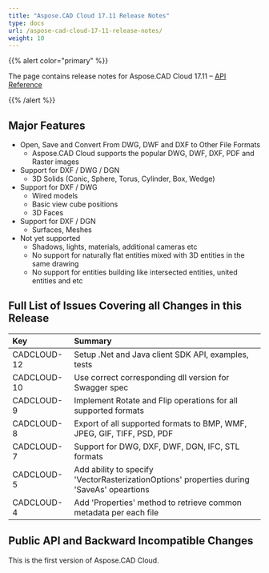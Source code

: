 ```yaml
---
title: "Aspose.CAD Cloud 17.11 Release Notes"
type: docs
url: /aspose-cad-cloud-17-11-release-notes/
weight: 10
---
```


{{% alert color="primary" %}} 

The page contains release notes for Aspose.CAD Cloud 17.11 – [API Reference](https://apireference.aspose.cloud/cad/)

{{% /alert %}} 
## **Major Features**
- Open, Save and Convert From DWG, DWF and DXF to Other File Formats
  - Aspose.CAD Cloud supports the popular DWG, DWF, DXF, PDF and Raster images
- Support for DXF / DWG / DGN
  - 3D Solids (Conic, Sphere, Torus, Cylinder, Box, Wedge)
- Support for DXF / DWG
  - Wired models
  - Basic view cube positions
  - 3D Faces
- Support for DXF / DGN
  - Surfaces, Meshes
- Not yet supported
  - Shadows, lights, materials, additional cameras etc
  - No support for naturally flat entities mixed with 3D entities in the same drawing
  - No support for entities building like intersected entities, united entities and etc
## **Full List of Issues Covering all Changes in this Release**

|**Key**|**Summary**|
| :- | :- |
|CADCLOUD-12|Setup .Net and Java client SDK API, examples, tests|
|CADCLOUD-10|Use correct corresponding dll version for Swagger spec|
|CADCLOUD-9|Implement Rotate and Flip operations for all supported formats|
|CADCLOUD-8|Export of all supported formats to BMP, WMF, JPEG, GIF, TIFF, PSD, PDF|
|CADCLOUD-7|Support for DWG, DXF, DWF, DGN, IFC, STL formats|
|CADCLOUD-5|Add ability to specify 'VectorRasterizationOptions' properties during 'SaveAs' opeartions|
|CADCLOUD-4|Add 'Properties' method to retrieve common metadata per each file|
## **Public API and Backward Incompatible Changes**
This is the first version of Aspose.CAD Cloud.
